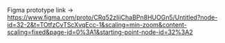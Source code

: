 Figma prototype link ->  https://www.figma.com/proto/CRq52zIijChaBPn8HUOGn5/Untitled?node-id=32-2&t=TOtfzCvTScXvqEcc-1&scaling=min-zoom&content-scaling=fixed&page-id=0%3A1&starting-point-node-id=32%3A2 

